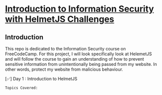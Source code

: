# [Introduction to Information Security with HelmetJS Challenges](https://www.freecodecamp.org/learn/information-security/information-security-with-helmetjs/)


## Introduction

This repo is dedicated to the Information Security course on FreeCodeCamp. For this project, I will look specifically look at HelemetJS and will follow the course to gain an understanding of how to prevent sensitive information from unintentionally being passed from my website. In other words, protect my website from malicious behaviour.

[✅] Day 1 : Introduction to HelmetJS

    Topics Covered:
